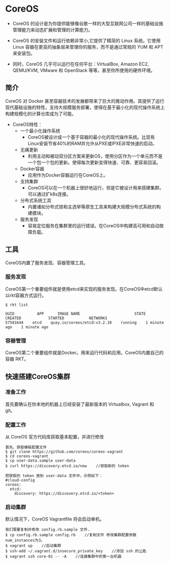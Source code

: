 # CoreOS
- CoreOS 的设计是为你提供能够像谷歌一样的大型互联网公司一样的基础设施管理能力来动态扩展和管理的计算能力。

- CoreOS 的安装文件和运行依赖非常小,它提供了精简的 Linux 系统。它使用 Linux 容器在更高的抽象层来管理你的服务，而不是通过常规的 YUM 和 APT 来安装包。

- 同时，CoreOS 几乎可以运行在任何平台：VirtualBox, Amazon EC2, QEMU/KVM, VMware 和 OpenStack 等等，甚至你所使用的硬件环境。

## 简介
CoreOS 对 Docker 甚至容器技术的发展都带来了巨大的推动作用。其提供了运行现代基础设施的特性，支持大规模服务部署，使得在基于最小化的现代操作系统上构建规模化的计算仓库成为了可能。

- CoreOS特性：
    - 一个最小化操作系统
        - CoreOS被设计成一个基于容器的最小化的现代操作系统。比现有Linux安装节省40%的RAM并允许从PXE或IPXE非常快速的启动。
    - 无痛更新
        - 利用主动和被动双分区方案来更新OS，使用分区作为一个单元而不是一个包一个包的更新。使得每次更新变得快速、可靠、更容易回滚。
    - Docker容器
        - 应用作为Docker容器运行在CoreOS上。
    - 支持集群
        - CoreOS可以在一个机器上很好地运行，但是它被设计用来搭建集群。可以通过扩k8s连接。
    - 分布式系统工具
        - 内置诸如分布式锁和主选举等原生工具来构建大规模分布式系统的构建模块。
    - 服务发现
        - 容易定位服务在集群里的运行错误。在CoreOS中构建高可用和自动故障负载。

## 工具
CoreOS内置了服务发现、容器管理工具。
### 服务发现
CoreOS第一个重要组件就是使用etcd来实现的服务发现。在CoreOS中etcd默认以rkt容器方式运行。
```
$ rkt list

UUID          APP      IMAGE NAME                        STATE      CREATED            STARTED           NETWORKS
57581644    etcd    quay.io/coreos/etcd:v3.2.10    running    1 minute ago    1 minute ago
```

### 容器管理
CoreOS第二个重要组件就是Docker。用来运行代码和应用。CoreOS内置自己的容器 RKT。

## 快速搭建CoreOS集群
### 准备工作
首先要确认在你本地的机器上已经安装了最新版本的 Virtualbox, Vagrant 和 git。

### 配置工作
从 CoreOS 官方代码库获取基本配置，并进行修改
```
首先，获取模板配置文件
$ git clone https://github.com/coreos/coreos-vagrant
$ cd coreos-vagrant
$ cp user-data.sample user-data
$ curl https://discovery.etcd.io/new    //获取新的 token

把获取的 token 放到 user-data 文件中，示例如下：
#cloud-config
coreos:
  etcd:
    discovery: https://discovery.etcd.io/<token>
```    

### 启动集群
默认情况下，CoreOS Vagrantfile 将会启动单机。
```
我们需要复制并修改 config.rb.sample 文件.
$ cp config.rb.sample config.rb    //复制文件 修改集群配置参数 num_instances为3。
$ vagrant up    //启动集群
$ ssh-add ~/.vagrant.d/insecure_private_key    //添加 ssh 的公匙
$ vagrant ssh core-01 -- -A    //连接集群中的第一台机器
```
